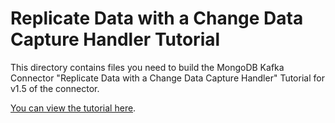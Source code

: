 # Replicate Data with a Change Data Capture Handler Tutorial

This directory contains files you need to build the MongoDB Kafka Connector
"Replicate Data with a Change Data Capture Handler" Tutorial for v1.5 of the connector.

[You can view the tutorial here](https://www.mongodb.com/docs/kafka-connector/v1.5/tutorials/replicate-with-cdc/).
